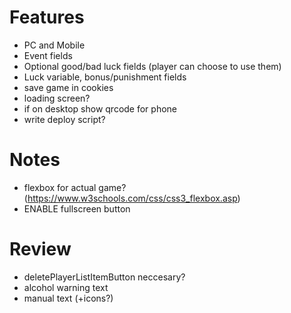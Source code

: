 # Features
- PC and Mobile
- Event fields
- Optional good/bad luck fields (player can choose to use them)
- Luck variable, bonus/punishment fields
- save game in cookies
- loading screen?
- if on desktop show qrcode for phone
- write deploy script?


# Notes
- flexbox for actual game? (https://www.w3schools.com/css/css3_flexbox.asp)
- ENABLE fullscreen button

# Review
- deletePlayerListItemButton neccesary?
- alcohol warning text
- manual text (+icons?)